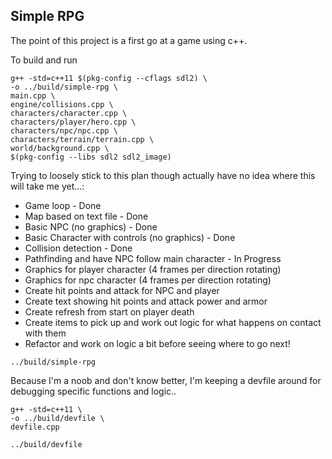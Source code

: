 ## Simple RPG

The point of this project is a first go at a game using c++. 

To build and run

```
g++ -std=c++11 $(pkg-config --cflags sdl2) \
-o ../build/simple-rpg \
main.cpp \
engine/collisions.cpp \
characters/character.cpp \
characters/player/hero.cpp \
characters/npc/npc.cpp \
characters/terrain/terrain.cpp \
world/background.cpp \
$(pkg-config --libs sdl2 sdl2_image)
```

Trying to loosely stick to this plan though actually have no idea where this will take me yet...:

- Game loop - Done
- Map based on text file - Done
- Basic NPC (no graphics) - Done
- Basic Character with controls (no graphics) - Done
- Collision detection - Done
- Pathfinding and have NPC follow main character - In Progress
- Graphics for player character (4 frames per direction rotating)
- Graphics for npc character (4 frames per direction rotating)
- Create hit points and attack for NPC and player
- Create text showing hit points and attack power and armor
- Create refresh from start on player death
- Create items to pick up and work out logic for what happens on contact with them
- Refactor and work on logic a bit before seeing where to go next!

```
../build/simple-rpg
```

Because I'm a noob and don't know better, I'm keeping a devfile around for debugging specific functions and logic..

```
g++ -std=c++11 \
-o ../build/devfile \
devfile.cpp

../build/devfile
```